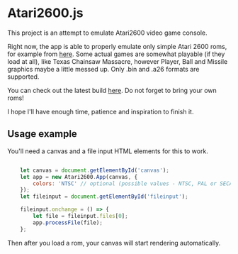 # Atari2600.js

This project is an attempt to emulate Atari2600 video game console.

Right now, the app is able to properly emulate only simple Atari 2600 roms, for example from [here](http://khryssun.free.fr/programming_code.html#Sources_Background). Some actual games are somewhat playable (if they load at all), like Texas Chainsaw Massacre, however Player, Ball and Missile graphics maybe a little messed up. Only .bin and .a26 formats are supported.

You can check out the latest build [here](https://star-collector.github.io/atari2600.js/). Do not forget to bring your own roms!

I hope I'll have enough time, patience and inspiration to finish it.

## Usage example

You'll need a canvas and a file input HTML elements for this to work.

```js

    let canvas = document.getElementById('canvas');
    let app = new Atari2600.App(canvas, {
        colors: 'NTSC' // optional (possible values - NTSC, PAL or SECAM, default - NTSC)
    });
    let fileinput = document.getElementById('fileinput');

    fileinput.onchange = () => {
        let file = fileinput.files[0];
        app.processFile(file);
    };

```

Then after you load a rom, your canvas will start rendering automatically.

